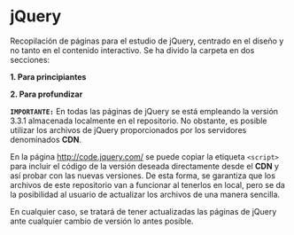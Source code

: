 ﻿# jQuery
Recopilación de páginas para el estudio de jQuery, centrado en el diseño y no tanto en el contenido interactivo. Se ha divido la carpeta en dos secciones:

**1. Para principiantes**

**2. Para profundizar**

**`IMPORTANTE:`** En todas las páginas de jQuery se está empleando la versión 3.3.1 almacenada localmente en el repositorio. No obstante, es posible utilizar los archivos de jQuery proporcionados por los servidores denominados **CDN**.

En la página http://code.jquery.com/ se puede copiar la etiqueta `<script>` para incluir el código de la versión deseada directamente desde el **CDN** y así probar con las nuevas versiones. De esta forma, se garantiza que los archivos de este repositorio van a funcionar al tenerlos en local, pero se da la posibilidad al usuario de actualizar los archivos de una manera sencilla. 

En cualquier caso, se tratará de tener actualizadas las páginas de jQuery ante cualquier cambio de versión lo antes posible.